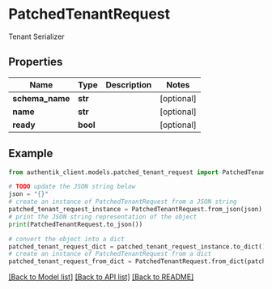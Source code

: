 # PatchedTenantRequest

Tenant Serializer

## Properties

Name | Type | Description | Notes
------------ | ------------- | ------------- | -------------
**schema_name** | **str** |  | [optional] 
**name** | **str** |  | [optional] 
**ready** | **bool** |  | [optional] 

## Example

```python
from authentik_client.models.patched_tenant_request import PatchedTenantRequest

# TODO update the JSON string below
json = "{}"
# create an instance of PatchedTenantRequest from a JSON string
patched_tenant_request_instance = PatchedTenantRequest.from_json(json)
# print the JSON string representation of the object
print(PatchedTenantRequest.to_json())

# convert the object into a dict
patched_tenant_request_dict = patched_tenant_request_instance.to_dict()
# create an instance of PatchedTenantRequest from a dict
patched_tenant_request_from_dict = PatchedTenantRequest.from_dict(patched_tenant_request_dict)
```
[[Back to Model list]](../README.md#documentation-for-models) [[Back to API list]](../README.md#documentation-for-api-endpoints) [[Back to README]](../README.md)


